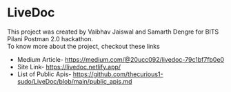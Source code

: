 
# LiveDoc 

This project was created by Vaibhav Jaiswal and Samarth Dengre for BITS Pilani Postman 2.0 hackathon.  
To know more about the project, checkout these links

* Medium Article- https://medium.com/@20ucc092/livedoc-79c1bf7fb0e0
* Site Link- https://livedoc.netlify.app/
* List of Public Apis- https://github.com/thecurious1-sudo/LiveDoc/blob/main/public_apis.md